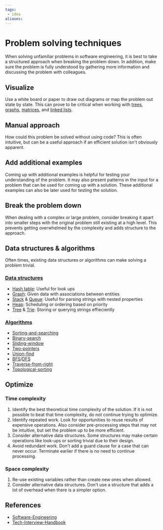 ```yaml
---
tags:
 - idea
aliases:
---
```


# Problem solving techniques

When solving unfamiliar problems in software engineering, it is best to take a structured approach when breaking the problem down. In addition, make sure the problem is fully understood by gathering more information and discussing the problem with colleagues.

## Visualize

Use a white board or paper to draw out diagrams or map the problem out state by state. This can prove to be critical when working with [trees](Tree.md), [graphs](Graph.md), [matrices](Matrix.md), and [linked lists](Linked-list.md).

## Manual approach

How could this problem be solved without using code? This is often intuitive, but can be a useful approach if an efficient solution isn't obviously apparent.

## Add additional examples

Coming up with additional examples is helpful for testing your understanding of the problem. It may also present patterns in the input for a problem that can be used for coming up with a solution. These additional examples can also be later used for testing the solution.

## Break the problem down

When dealing with a complex or large problem, consider breaking it apart into smaller steps with the original problem still existing at a high level. This prevents getting overwhelmed by the complexity and adds structure to the approach.

## Data structures & algorithms

Often times, existing data structures or algorithms can make solving a problem trivial.

### [Data structures](Data-Structures.md)

- [Hash table](Hash-table.md): Useful for look ups
- [Graph](Graph.md): Given data with associations between entities
- [Stack](Stack.md) & [Queue](Queue.md): Useful for parsing strings with nested properties
- [Heap](Heap.md): Scheduling or ordering based on priority
- [Tree](Tree.md) & [Trie](Trie.md): Storing or querying strings effieciently

### [Algorithms](Algorithms.md)

- [Sorting-and-searching](Sorting-and-searching.md)
- [Binary-search](Binary-search.md)
- [Sliding-window](Sliding-window.md)
- [Two-pointers](Two-pointers.md)
- [Union-find](Union-find.md)
- [BFS](Breadth-first-search.md)/[DFS](Depth-first-search.md)
- [Traverse-from-right](Traverse-from-right.md)
- [Topological-sorting](Topological-sorting.md)

## Optimize

### Time complexity

1. Identify the best theoretical time complexity of the solution. If it is not possible to beat that time complexity, do not continue trying to optimize.
2. Identify repeated work. Look for opportunities to reuse results of expensive operations. Also consider pre-processing steps that may not be intuitive, but set the problem up to be more efficient.
3. Consider alternative data structures. Some structures may make certain operations like look-ups or sorting trivial due to their design.
4. Avoid redundant work. Don't add a guard clause for a case that can never occur. Terminate earlier if there is no need to continue processing.

### Space complexity

1. Re-use existing variables rather than create new ones when allowed.
2. Consider alternative data structures. Don't use a structure that adds a lot of overhead when there is a simpler option.

## References

- [Software-Engineering](Software-Engineering.md)
- [Tech-Interview-Handbook](Tech-Interview-Handbook.md)
